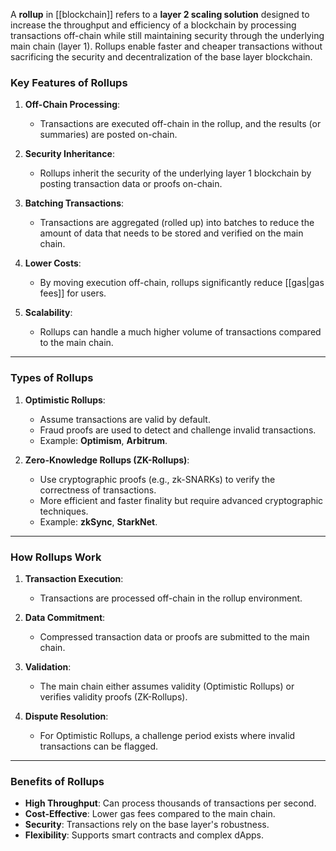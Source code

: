 A **rollup** in [[blockchain]] refers to a **layer 2 scaling solution** designed to increase the throughput and efficiency of a blockchain by processing transactions off-chain while still maintaining security through the underlying main chain (layer 1). Rollups enable faster and cheaper transactions without sacrificing the security and decentralization of the base layer blockchain.

### Key Features of Rollups

1. **Off-Chain Processing**:
    
    - Transactions are executed off-chain in the rollup, and the results (or summaries) are posted on-chain.
2. **Security Inheritance**:
    
    - Rollups inherit the security of the underlying layer 1 blockchain by posting transaction data or proofs on-chain.
3. **Batching Transactions**:
    
    - Transactions are aggregated (rolled up) into batches to reduce the amount of data that needs to be stored and verified on the main chain.
4. **Lower Costs**:
    
    - By moving execution off-chain, rollups significantly reduce [[gas|gas fees]] for users.
5. **Scalability**:
    
    - Rollups can handle a much higher volume of transactions compared to the main chain.

---

### Types of Rollups

1. **Optimistic Rollups**:
    
    - Assume transactions are valid by default.
    - Fraud proofs are used to detect and challenge invalid transactions.
    - Example: **Optimism**, **Arbitrum**.
2. **Zero-Knowledge Rollups (ZK-Rollups)**:
    
    - Use cryptographic proofs (e.g., zk-SNARKs) to verify the correctness of transactions.
    - More efficient and faster finality but require advanced cryptographic techniques.
    - Example: **zkSync**, **StarkNet**.

---

### How Rollups Work

1. **Transaction Execution**:
    
    - Transactions are processed off-chain in the rollup environment.
2. **Data Commitment**:
    
    - Compressed transaction data or proofs are submitted to the main chain.
3. **Validation**:
    
    - The main chain either assumes validity (Optimistic Rollups) or verifies validity proofs (ZK-Rollups).
4. **Dispute Resolution**:
    
    - For Optimistic Rollups, a challenge period exists where invalid transactions can be flagged.

---

### Benefits of Rollups

- **High Throughput**: Can process thousands of transactions per second.
- **Cost-Effective**: Lower gas fees compared to the main chain.
- **Security**: Transactions rely on the base layer's robustness.
- **Flexibility**: Supports smart contracts and complex dApps.